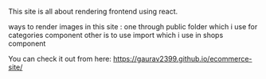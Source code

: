 This site is all about rendering frontend using react.

ways to render images in this site :
one through public folder which i use for categories component
other is to use import which i use in shops component

You can check it out from here:
https://gaurav2399.github.io/ecommerce-site/
